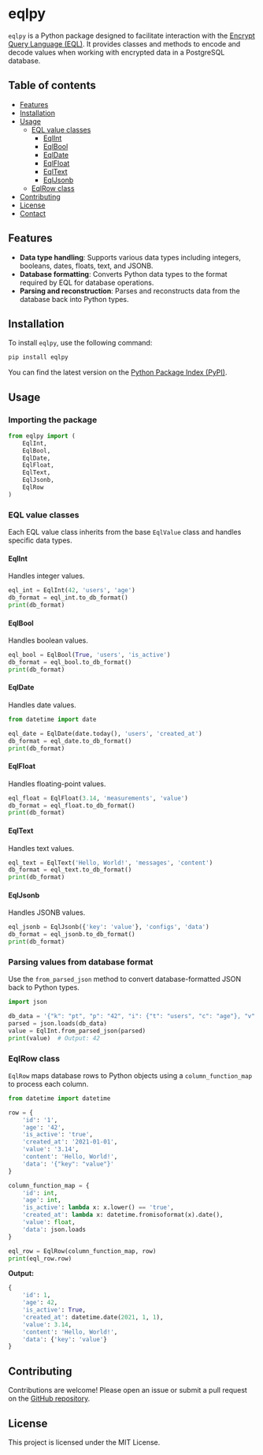 # eqlpy

`eqlpy` is a Python package designed to facilitate interaction with the [Encrypt Query Language (EQL)](https://github.com/cipherstash/encrypt-query-language). It provides classes and methods to encode and decode values when working with encrypted data in a PostgreSQL database.

## Table of contents

- [Features](#features)
- [Installation](#installation)
- [Usage](#usage)
  - [EQL value classes](#eql-value-classes)
    - [EqlInt](#eqlint)
    - [EqlBool](#eqlbool)
    - [EqlDate](#eqldate)
    - [EqlFloat](#eqlfloat)
    - [EqlText](#eqltext)
    - [EqlJsonb](#eqljsonb)
  - [EqlRow class](#eqlrow-class)
- [Contributing](#contributing)
- [License](#license)
- [Contact](#contact)

## Features

- **Data type handling**: Supports various data types including integers, booleans, dates, floats, text, and JSONB.
- **Database formatting**: Converts Python data types to the format required by EQL for database operations.
- **Parsing and reconstruction**: Parses and reconstructs data from the database back into Python types. 

## Installation

To install `eqlpy`, use the following command:

```bash
pip install eqlpy
```

You can find the latest version on the [Python Package Index (PyPI)](https://pypi.org/project/eqlpy).

## Usage

### Importing the package

```python
from eqlpy import (
    EqlInt,
    EqlBool,
    EqlDate,
    EqlFloat,
    EqlText,
    EqlJsonb,
    EqlRow
)
```

### EQL value classes

Each EQL value class inherits from the base `EqlValue` class and handles specific data types.

#### EqlInt

Handles integer values.

```python
eql_int = EqlInt(42, 'users', 'age')
db_format = eql_int.to_db_format()
print(db_format)
```

#### EqlBool

Handles boolean values.

```python
eql_bool = EqlBool(True, 'users', 'is_active')
db_format = eql_bool.to_db_format()
print(db_format)
```

#### EqlDate

Handles date values.

```python
from datetime import date

eql_date = EqlDate(date.today(), 'users', 'created_at')
db_format = eql_date.to_db_format()
print(db_format)
```

#### EqlFloat

Handles floating-point values.

```python
eql_float = EqlFloat(3.14, 'measurements', 'value')
db_format = eql_float.to_db_format()
print(db_format)
```

#### EqlText

Handles text values.

```python
eql_text = EqlText('Hello, World!', 'messages', 'content')
db_format = eql_text.to_db_format()
print(db_format)
```

#### EqlJsonb

Handles JSONB values.

```python
eql_jsonb = EqlJsonb({'key': 'value'}, 'configs', 'data')
db_format = eql_jsonb.to_db_format()
print(db_format)
```

### Parsing values from database format

Use the `from_parsed_json` method to convert database-formatted JSON back to Python types.

```python
import json

db_data = '{"k": "pt", "p": "42", "i": {"t": "users", "c": "age"}, "v": 1, "q": null}'
parsed = json.loads(db_data)
value = EqlInt.from_parsed_json(parsed)
print(value)  # Output: 42
```

### EqlRow class

`EqlRow` maps database rows to Python objects using a `column_function_map` to process each column.

```python
from datetime import datetime

row = {
    'id': '1',
    'age': '42',
    'is_active': 'true',
    'created_at': '2021-01-01',
    'value': '3.14',
    'content': 'Hello, World!',
    'data': '{"key": "value"}'
}

column_function_map = {
    'id': int,
    'age': int,
    'is_active': lambda x: x.lower() == 'true',
    'created_at': lambda x: datetime.fromisoformat(x).date(),
    'value': float,
    'data': json.loads
}

eql_row = EqlRow(column_function_map, row)
print(eql_row.row)
```

**Output:**

```python
{
    'id': 1,
    'age': 42,
    'is_active': True,
    'created_at': datetime.date(2021, 1, 1),
    'value': 3.14,
    'content': 'Hello, World!',
    'data': {'key': 'value'}
}
```

## Contributing

Contributions are welcome! Please open an issue or submit a pull request on the [GitHub repository](https://github.com/cipherstash/eqlpy).

## License

This project is licensed under the MIT License.